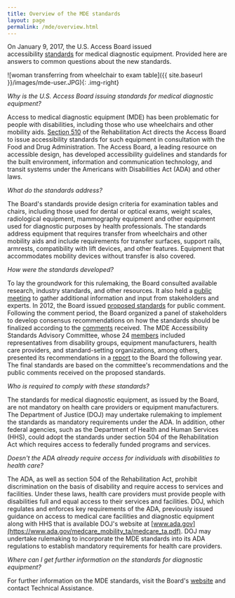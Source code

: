 ```yaml
---
title: Overview of the MDE standards
layout: page
permalink: /mde/overview.html
---
```


On January 9, 2017, the U.S. Access Board issued accessibility [standards](https://www.access-board.gov/guidelines-and-standards/health-care/about-this-rulemaking/final-standards) for medical diagnostic equipment. Provided here are answers to common questions about the new standards.

![woman transferring from wheelchair to exam table]({{ site.baseurl }}/images/mde-user.JPG){: .img-right}

*Why is the U.S. Access Board issuing standards for medical diagnostic equipment?*

Access to medical diagnostic equipment (MDE) has been problematic for people with disabilities, including those who use wheelchairs and other mobility aids. [Section 510](https://www.access-board.gov/guidelines-and-standards/health-care/about-this-rulemaking/background/rehbilitation-act-section-510) of the Rehabilitation Act directs the Access Board to issue accessibility standards for such equipment in consultation with the Food and Drug Administration. The Access Board, a leading resource on accessible design, has developed accessibility guidelines and standards for the built environment, information and communication technology, and transit systems under the Americans with Disabilities Act (ADA) and other laws.

*What do the standards address?*

The Board's standards provide design criteria for examination tables and chairs, including those used for dental or optical exams, weight scales, radiological equipment, mammography equipment and other equipment used for diagnostic purposes by health professionals. The standards address equipment that requires transfer from wheelchairs and other mobility aids and include requirements for transfer surfaces, support rails, armrests, compatibility with lift devices, and other features. Equipment that accommodates mobility devices without transfer is also covered.

*How were the standards developed?*

To lay the groundwork for this rulemaking, the Board consulted available research, industry standards, and other resources. It also held a [public meeting](https://www.access-board.gov/guidelines-and-standards/health-care/about-this-rulemaking/background/public-information-meeting) to gather additional information and input from stakeholders and experts. In 2012, the Board issued [proposed standards](https://www.access-board.gov/guidelines-and-standards/health-care/about-this-rulemaking/proposed-standards) for public comment. Following the comment period, the Board organized a panel of stakeholders to develop consensus recommendations on how the standards should be finalized according to the [comments](https://www.regulations.gov/docket?D=ATBCB-2012-0003) received. The MDE Accessibility Standards Advisory Committee, whose 24 [members](https://www.access-board.gov/guidelines-and-standards/health-care/about-this-rulemaking/background/advisory-committee-members) included representatives from disability groups, equipment manufacturers, health care providers, and standard-setting organizations, among others, presented its recommendations in a [report](https://www.access-board.gov/guidelines-and-standards/health-care/about-this-rulemaking/advisory-committee-final-report) to the Board the following year. The final standards are based on the committee's recommendations and the public comments received on the proposed standards.

*Who is required to comply with these standards?*

The standards for medical diagnostic equipment, as issued by the Board, are not mandatory on health care providers or equipment manufacturers. The Department of Justice (DOJ) may undertake rulemaking to implement the standards as mandatory requirements under the ADA. In addition, other federal agencies, such as the Department of Health and Human Services (HHS), could adopt the standards under section 504 of the Rehabilitation Act which requires access to federally funded programs and services.

*Doesn't the ADA already require access for individuals with disabilities to health care?*

The ADA, as well as section 504 of the Rehabilitation Act, prohibit discrimination on the basis of disability and require access to services and facilities. Under these laws, health care providers must provide people with disabilities full and equal access to their services and facilities. DOJ, which regulates and enforces key requirements of the ADA, previously issued guidance on access to medical care facilities and diagnostic equipment along with HHS that is available DOJ's website at [www.ada.gov](https://www.ada.gov/medcare_mobility_ta/medcare_ta.pdf). DOJ may undertake rulemaking to incorporate the MDE standards into its ADA regulations to establish mandatory requirements for health care providers.

*Where can I get further information on the standards for diagnostic equipment?*

For further information on the MDE standards, visit the Board's [website](https://www.access-board.gov/mde/) and contact Technical Assistance.
